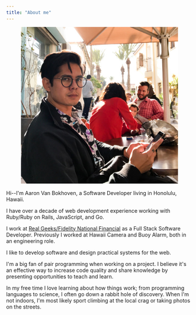 ```yaml
---
title: "About me"
---
```


<figure class="float-right">
  <img src="/photo.jpg" alt="Aaron Van Bokhoven" />
</figure>

Hi--I'm Aaron Van Bokhoven, a Software Developer living in Honolulu, Hawaii.

I have over a decade of web development experience working with Ruby/Ruby on Rails, JavaScript, and Go.

I work at [Real Geeks/Fidelity National Financial](https://www.realgeeks.com/) as a Full Stack Software Developer. Previously I worked at Hawaii Camera and Buoy Alarm, both in an engineering role.

I like to develop software and design practical systems for the web.

I'm a big fan of pair programming when working on a project. I believe it's an effective way to increase code quality and share knowledge by presenting opportunities to teach and learn.

In my free time I love learning about how things work; from programming languages to science, I often go down a rabbit hole of discovery. When I'm not indoors, I'm most likely sport climbing at the local crag or taking photos on the streets.
